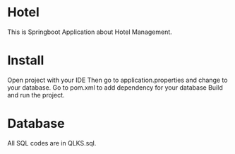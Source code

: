 # Hotel
This is Springboot Application about Hotel Management.
# Install
Open project with your IDE
Then go to application.properties and change to your database.
Go to pom.xml to add dependency for your database
Build and run the project.
# Database
All SQL codes are in QLKS.sql.
